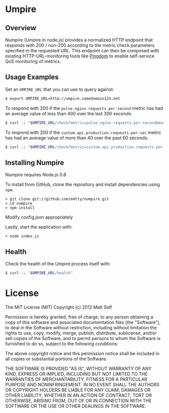 # Umpire

## Overview

Numpire (Umpire in node.js) provides a normalized HTTP endpoint that responds with 200 / non-200 according to the metric check parameters specified in the requested URL. This endpoint can then be composed with existing HTTP-URL-monitoring tools like [Pingdom](http://www.pingdom.com) to enable self-service QoS monitoring of metrics.


## Usage Examples

Set an `UMPIRE_URL` that you can use to query against:

```bash
$ export UMPIRE_URL=http://umpire.somedomain123.net
```
To respond with 200 if the `pulse.nginx-requests-per-second` metric has had an average value of less than 400 over the last 300 seconds:

```bash
$ curl -i "$UMPIRE_URL/check?metric=pulse.nginx-requests-per-second&max=400&range=300"
```

To respond with 200 if the `custom.api.production.requests.per-sec` metric has had an average value of more than 40 over the past 60 seconds:

```bash
$ curl -i "$UMPIRE_URL/check?metric=custom.api.production.requests.per-sec&min=40&range=60"
```

Installing Numpire
-----------------

Numpire requires Node.js 0.8

To install from GitHub, clone the repository and install dependencies using `npm`:

    > git clone git://github.com/m4tty/numpire.git
    > cd numpire
    > npm install

Modify config.json appropriately

Lastly, start the application with:

    > node index.js


## Health

Check the health of the Umpire process itself with:

```bash
$ curl -i "$UMPIRE_URL/health"
```




License
===
The MIT License (MIT) Copyright (c) 2012 Matt Self

Permission is hereby granted, free of charge, to any person obtaining a copy of this software and associated documentation files (the "Software"), to deal in the Software without restriction, including without limitation the rights to use, copy, modify, merge, publish, distribute, sublicense, and/or sell copies of the Software, and to permit persons to whom the Software is furnished to do so, subject to the following conditions:

The above copyright notice and this permission notice shall be included in all copies or substantial portions of the Software.

THE SOFTWARE IS PROVIDED "AS IS", WITHOUT WARRANTY OF ANY KIND, EXPRESS OR IMPLIED, INCLUDING BUT NOT LIMITED TO THE WARRANTIES OF MERCHANTABILITY, FITNESS FOR A PARTICULAR PURPOSE AND NONINFRINGEMENT. IN NO EVENT SHALL THE AUTHORS OR COPYRIGHT HOLDERS BE LIABLE FOR ANY CLAIM, DAMAGES OR OTHER LIABILITY, WHETHER IN AN ACTION OF CONTRACT, TORT OR OTHERWISE, ARISING FROM, OUT OF OR IN CONNECTION WITH THE SOFTWARE OR THE USE OR OTHER DEALINGS IN THE SOFTWARE.